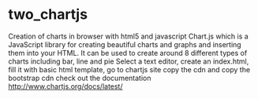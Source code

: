 # two_chartjs
Creation of charts in browser with html5 and javascript
Chart.js which is a JavaScript library for creating beautiful charts and graphs and inserting them into your HTML. 
It can be used to create around 8 different types of charts including bar, line and pie
Select a text editor, create an index.html, fill it with basic html template, go to chartjs site copy the cdn and copy the bootstrap cdn
check out the documentation http://www.chartjs.org/docs/latest/
